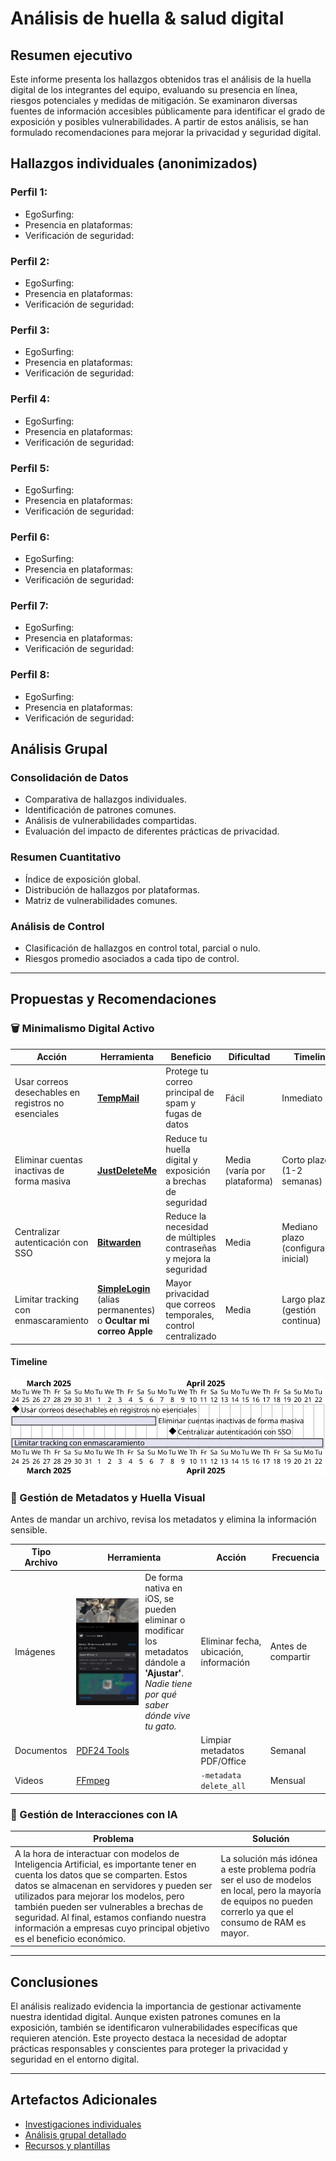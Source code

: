# Análisis de huella & salud digital

## Resumen ejecutivo

Este informe presenta los hallazgos obtenidos tras el análisis de la huella digital de los integrantes del equipo, evaluando su presencia en línea, riesgos potenciales y medidas de mitigación. Se examinaron diversas fuentes de información accesibles públicamente para identificar el grado de exposición y posibles vulnerabilidades. A partir de estos análisis, se han formulado recomendaciones para mejorar la privacidad y seguridad digital.


## Hallazgos individuales (anonimizados)

### Perfil 1:
* EgoSurfing:
* Presencia en plataformas:
* Verificación de seguridad:

### Perfil 2:
* EgoSurfing:
* Presencia en plataformas:
* Verificación de seguridad:

### Perfil 3:
* EgoSurfing:
* Presencia en plataformas:
* Verificación de seguridad:

### Perfil 4:
* EgoSurfing:
* Presencia en plataformas:
* Verificación de seguridad:

### Perfil 5:
* EgoSurfing:
* Presencia en plataformas:
* Verificación de seguridad:

### Perfil 6:
* EgoSurfing:
* Presencia en plataformas:
* Verificación de seguridad:

### Perfil 7:
* EgoSurfing:
* Presencia en plataformas:
* Verificación de seguridad:

### Perfil 8:
* EgoSurfing:
* Presencia en plataformas:
* Verificación de seguridad:



## Análisis Grupal

### Consolidación de Datos
- Comparativa de hallazgos individuales.
- Identificación de patrones comunes.
- Análisis de vulnerabilidades compartidas.
- Evaluación del impacto de diferentes prácticas de privacidad.

### Resumen Cuantitativo
- Índice de exposición global.
- Distribución de hallazgos por plataformas.
- Matriz de vulnerabilidades comunes.

### Análisis de Control
- Clasificación de hallazgos en control total, parcial o nulo.
- Riesgos promedio asociados a cada tipo de control.

---

## Propuestas y Recomendaciones

### 🗑️ Minimalismo Digital Activo 

| Acción | Herramienta | Beneficio | Dificultad | Timeline |
| --- | --- | --- | --- | --- |
| Usar correos desechables en registros no esenciales | [**TempMail**](https://temp-mail.io/es) | Protege tu correo principal de spam y fugas de datos | Fácil | Inmediato |
| Eliminar cuentas inactivas de forma masiva | [**JustDeleteMe**](https://justdeleteme.xyz/) | Reduce tu huella digital y exposición a brechas de seguridad | Media (varía por plataforma) | Corto plazo (1-2 semanas) |
| Centralizar autenticación con SSO | [**Bitwarden**](https://bitwarden.com/) | Reduce la necesidad de múltiples contraseñas y mejora la seguridad | Media | Mediano plazo (configuración inicial) |
| Limitar tracking con enmascaramiento | [**SimpleLogin**](https://simplelogin.io/es/) (alias permanentes) o **Ocultar mi correo Apple** | Mayor privacidad que correos temporales, control centralizado | Media | Largo plazo (gestión continua) |

#### Timeline
![Minimalismo Digital Activo](/entregables/documento-final/img/MinimalismoDigital.svg)

### 📸 Gestión de Metadatos y Huella Visual

Antes de mandar un archivo, revisa los metadatos y elimina la información sensible.

| Tipo Archivo | Herramienta | Acción | Frecuencia |
| --- | --- | --- | --- |
| Imágenes | <div style="display: flex; align-items: center;"><img src="/entregables/documento-final/img/Metadatos.JPEG" width="100" style="margin-right: 10px;"><span>De forma nativa en iOS, se pueden eliminar o modificar los metadatos dándole a **'Ajustar'**. *Nadie tiene por qué saber dónde vive tu gato.*</span></div> | Eliminar fecha, ubicación, información | Antes de compartir |
| Documentos | [PDF24 Tools](https://tools.pdf24.org/es/eliminar-metadatos-pdf) | Limpiar metadatos PDF/Office | Semanal |
| Videos | [FFmpeg](https://ffmpeg.org/) | ```-metadata delete_all``` | Mensual |

### 🤖 Gestión de Interacciones con IA

| Problema | Solución |
| --- | --- |
| A la hora de interactuar con modelos de Inteligencia Artificial, es importante tener en cuenta los datos que se comparten. Estos datos se almacenan en servidores y pueden ser utilizados para mejorar los modelos, pero también pueden ser vulnerables a brechas de seguridad. Al final, estamos confiando nuestra información a empresas cuyo principal objetivo es el beneficio económico. | La solución más idónea a este problema podría ser el uso de modelos en local, pero la mayoría de equipos no pueden correrlo ya que el consumo de RAM es mayor. |

---

## Conclusiones

El análisis realizado evidencia la importancia de gestionar activamente nuestra identidad digital. Aunque existen patrones comunes en la exposición, también se identificaron vulnerabilidades específicas que requieren atención. Este proyecto destaca la necesidad de adoptar prácticas responsables y conscientes para proteger la privacidad y seguridad en el entorno digital.

---

## Artefactos Adicionales

- [Investigaciones individuales](./investigaciones/individual/)
- [Análisis grupal detallado](./investigaciones/grupal/)
- [Recursos y plantillas](./recursos/)
